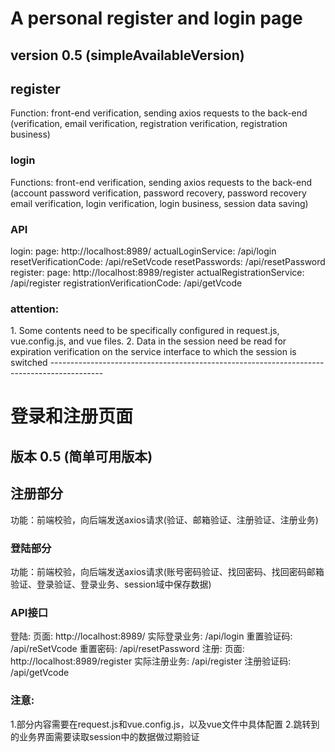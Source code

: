 <h1>A personal register and login page</h1>
<h2>version 0.5 (simpleAvailableVersion)</h2>
<h2>register</h2>
Function: front-end verification, sending axios requests to the back-end (verification, email verification, registration verification, registration business)
<h3>login</h3>
Functions: front-end verification, sending axios requests to the back-end (account password verification, password recovery, password recovery email verification, login verification, login business, session data saving)<h3>API</h3>
login:
  page:  http://localhost:8989/
  actualLoginService:  /api/login
  resetVerificationCode:  /api/reSetVcode
  resetPasswords:  /api/resetPassword
register: 
  page:  http://localhost:8989/register
  actualRegistrationService: /api/register
  registrationVerificationCode:  /api/getVcode
<h3>attention:</h3>
1. Some contents need to be specifically configured in request.js, vue.config.js, and vue files.
2. Data in the session need be read for expiration verification on the service interface to which the session is switched
-------------------------------------------------------------------------------------------

<h1>登录和注册页面</h1>
<h2>版本 0.5 (简单可用版本)</h2>
<h2>注册部分</h2>
功能：前端校验，向后端发送axios请求(验证、邮箱验证、注册验证、注册业务)
<h3>登陆部分</h3>
功能：前端校验，向后端发送axios请求(账号密码验证、找回密码、找回密码邮箱验证、登录验证、登录业务、session域中保存数据)
<h3>API接口</h3>
登陆:
  页面:  http://localhost:8989/
  实际登录业务:  /api/login
  重置验证码:  /api/reSetVcode
  重置密码:  /api/resetPassword
注册: 
  页面:  http://localhost:8989/register
  实际注册业务: /api/register
  注册验证码:  /api/getVcode

<h3>注意:</h3>
1.部分内容需要在request.js和vue.config.js，以及vue文件中具体配置
2.跳转到的业务界面需要读取session中的数据做过期验证
